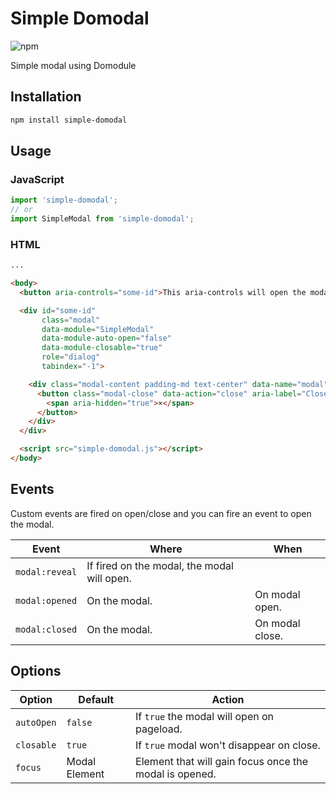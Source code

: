 # Simple Domodal

![npm](https://img.shields.io/npm/v/simple-domodal.svg)

Simple modal using Domodule

## Installation

```sh
npm install simple-domodal
```

## Usage

### JavaScript

```js
import 'simple-domodal';
// or
import SimpleModal from 'simple-domodal';
```

### HTML

```html
...

<body>
  <button aria-controls="some-id">This aria-controls will open the modal</button>

  <div id="some-id"
       class="modal"
       data-module="SimpleModal"
       data-module-auto-open="false"
       data-module-closable="true"
       role="dialog"
       tabindex="-1">

    <div class="modal-content padding-md text-center" data-name="modal">
      <button class="modal-close" data-action="close" aria-label="Close modal">
        <span aria-hidden="true">×</span>
      </button>
    </div>
  </div>

  <script src="simple-domodal.js"></script>
</body>
```

## Events

Custom events are fired on open/close and you can fire an event to open the modal.

| Event          | Where                                       | When            |
|----------------|---------------------------------------------|-----------------|
| `modal:reveal` | If fired on the modal, the modal will open. |                 |
| `modal:opened` | On the modal.                               | On modal open.  |
| `modal:closed` | On the modal.                               | On modal close. |

## Options

| Option     | Default       | Action                                                 |
|------------|---------------|--------------------------------------------------------|
| `autoOpen` | `false`       | If `true` the modal will open on pageload.             |
| `closable` | `true`        | If `true` modal won't disappear on close.              |
| `focus`    | Modal Element | Element that will gain focus once the modal is opened. |
